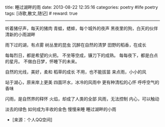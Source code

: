 title: 睡过湖畔的雨
date: 2013-08-22 12:35:16
categories: poetry #life poetry
tags: [诗歌,散文,随记]  # <!--more-->
reward: true

---

听着猪仔声，每天的猪肉
青蛙，蟋蟀，每个城外的夜声
黑夜里的狗，白天的伙伴
清新的小雨湖畔

<!--more-->

雨下过的湖，有点雾
树丛里的昆虫
沉醉在自然的清梦
田野的稻香，在成长

每每烈日，都是希望的火把。
不坐等空成，镰刀下的成熟。
每每夜下，都是白点的星月。
不做白日梦，怀睡下的未来。

自然的光线，美好，柔和
稻草的成长
不用，也不能拔苗
来点雨，小小的风

站于湖心，原来岸上更美
四面环水，冰冷的风雨中
更有种清松的心怀
呼呼空气的香味

闪雨，是自然界的释怀
火焰，却成了人类的全部
风雨，无法控制
内心，可以触动

淡去的绿色
如何成为丰收的金色
慢慢来睡
睡过湖畔的小雨

- [来源：个人QQ空间]
